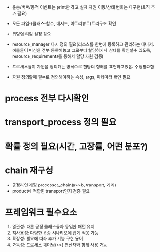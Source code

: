 - 운송/버퍼/동적 이벤트는 print만 하고 실제 자원 이동/상태 변화는 미구현(로직 추가 필요)
- 모든 파일-(클래스-함수, 메서드, 어트리뷰트)트리구조 확인
- 워밍업 타임 설정 필요



- resource_manager 다시 정의 필요(리소스를 한번에 등록하고 관리하는 매니저. 예를들어 머신을 전부 등록해놓고 그로부터 할당하거나 상태를 확인할수 있도록, resource_requirements를 통해서 할당 자원 검증)
- 프로세스들이 자원을 정의하는 방식으로 할당의 형태를 표현하고있음. 수정필요함
- 자원 정의할때 필수로 정의해야하는 속성, args, 파라미터 확인 필요


# process 전부 다시확인

# transport_process 정의 필요

# 확률 정의 필요(시간, 고장률, 어떤 분포?)



# chain 재구성
- 공정라인 래핑 processes_chain(a>>b, transport, 거리)
- product에 적합한 transport인지 검증 필요


# 프레임워크 필수요소
1. 일관성: 다른 공정 클래스들과 동일한 패턴 유지
2. 재사용성: 다양한 운송 시나리오에 쉽게 적용 가능
3. 확장성: 필요에 따라 추가 기능 구현 용이
4. 가독성: 프로세스 체이닝(>>) 연산자와 함께 사용 가능

